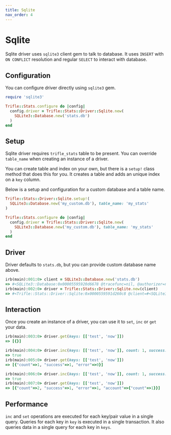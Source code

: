 ```yaml
---
title: Sqlite
nav_order: 4
---
```


# Sqlite

Sqlite driver uses `sqlite3` client gem to talk to database. It uses `INSERT` with `ON CONFLICT` resolution and regular `SELECT` to interact with database.

## Configuration

You can configure driver directly using `sqlite3` gem.

```ruby
require 'sqlite3'

Trifle::Stats.configure do |config|
  config.driver = Trifle::Stats::Driver::Sqlite.new(
    SQLite3::Database.new('stats.db')
  )
end
```

## Setup

Sqlite driver requires `trifle_stats` table to be present. You can override `table_name` when creating an instance of a driver.

You can create table and index on your own, but there is a `setup!` class method that does this for you. It creates a table and adds an unique index on a `key` column.

Below is a setup and configuration for a custom database and a table name.

```ruby
Trifle::Stats::Driver::Sqlite.setup!(
  SQLite3::Database.new('my_custom.db'), table_name: 'my_stats'
)

Trifle::Stats.configure do |config|
  config.driver = Trifle::Stats::Driver::Sqlite.new(
    SQLite3::Database.new('my_custom.db'), table_name: 'my_stats'
  )
end
```

## Driver

Driver defaults to `stats.db`, but you can provide custom database name above.

```ruby
irb(main):001:0> client = SQLite3::Database.new('stats.db')
=> #<SQLite3::Database:0x00005595920d6678 @tracefunc=nil, @authorizer=nil, @encoding=nil, @busy_handler=nil, @collations={}, @functions={}, @results_as_hash=ni...
irb(main):002:0> driver = Trifle::Stats::Driver::Sqlite.new(client)
=> #<Trifle::Stats::Driver::Sqlite:0x0000559591d260c8 @client=#<SQLite3::Database:0x00005595920d6678 @tracefunc=nil, @authorizer=nil, @encoding=nil, @busy_hand...
```

## Interaction

Once you create an instance of a driver, you can use it to `set`, `inc` or `get` your data.

```ruby
irb(main):003:0> driver.get(keys: [['test', 'now']])
=> [{}]

irb(main):004:0> driver.inc(keys: [['test', 'now']], count: 1, success: 1, error: 0)
=> true
irb(main):005:0> driver.get(keys: [['test', 'now']])
=> [{"count"=>1, "success"=>1, "error"=>0}]

irb(main):006:0> driver.inc(keys: [['test', 'now']], count: 1, success: 0, error: 1, account: { count: 1 })
=> true
irb(main):007:0> driver.get(keys: [['test', 'now']])
=> [{"count"=>2, "success"=>1, "error"=>1, "account"=>{"count"=>1}}]
```

## Performance

`inc` and `set` operations are executed for each key/pair value in a single query. Queries for each key in `key` is executed in a single transaction. It also queries data in a single query for each key in `keys`.